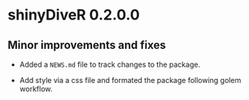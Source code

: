 # shinyDiveR 0.2.0.0

## Minor improvements and fixes

* Added a `NEWS.md` file to track changes to the package.

* Add style via a css file and formated the package following golem workflow.
